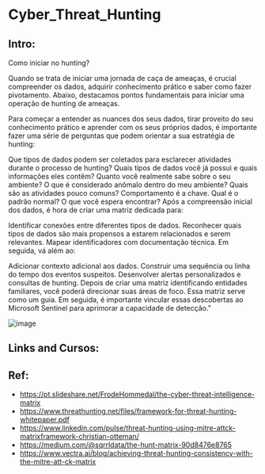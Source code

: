 # Cyber_Threat_Hunting

## Intro:

Como iniciar no hunting?

Quando se trata de iniciar uma jornada de caça de ameaças, é crucial compreender os dados, adquirir conhecimento prático e saber como fazer pivotamento. Abaixo, destacamos pontos fundamentais para iniciar uma operação de hunting de ameaças.

Para começar a entender as nuances dos seus dados, tirar proveito do seu conhecimento prático e aprender com os seus próprios dados, é importante fazer uma série de perguntas que podem orientar a sua estratégia de hunting:

Que tipos de dados podem ser coletados para esclarecer atividades durante o processo de hunting?
Quais tipos de dados você já possui e quais informações eles contêm?
Quanto você realmente sabe sobre o seu ambiente?
O que é considerado anômalo dentro do meu ambiente?
Quais são as atividades pouco comuns? Comportamento é a chave.
Qual é o padrão normal?
O que você espera encontrar?
Após a compreensão inicial dos dados, é hora de criar uma matriz dedicada para:

Identificar conexões entre diferentes tipos de dados.
Reconhecer quais tipos de dados são mais propensos a estarem relacionados e serem relevantes.
Mapear identificadores com documentação técnica.
Em seguida, vá além ao:

Adicionar contexto adicional aos dados.
Construir uma sequência ou linha do tempo dos eventos suspeitos.
Desenvolver alertas personalizados e consultas de hunting.
Depois de criar uma matriz identificando entidades familiares, você poderá direcionar suas áreas de foco. Essa matriz serve como um guia. Em seguida, é importante vincular essas descobertas ao Microsoft Sentinel para aprimorar a capacidade de detecção."

![image](https://github.com/Ridd1kulusC0d3r/Cyber_Threat_Hunting/assets/142614578/4df1af22-fad4-4d46-8a25-fba18bcee4d5)

## Links and Cursos:


## Ref:
- https://pt.slideshare.net/FrodeHommedal/the-cyber-threat-intelligence-matrix
- https://www.threathunting.net/files/framework-for-threat-hunting-whitepaper.pdf
- https://www.linkedin.com/pulse/threat-hunting-using-mitre-attck-matrixframework-christian-otteman/
- https://medium.com/@sqrrldata/the-hunt-matrix-90d8476e8765
- https://www.vectra.ai/blog/achieving-threat-hunting-consistency-with-the-mitre-att-ck-matrix
